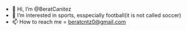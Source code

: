 - 👋 Hi, I’m @BeratCanitez
- 👀 I’m interested in sports, esspecially football(it is not called soccer)
- 📫 How to reach me = beratcntz0@gmail.com

<!---
BeratCanitez/BeratCanitez is a ✨ special ✨ repository because its `README.md` (this file) appears on your GitHub profile.
You can click the Preview link to take a look at your changes.
--->
